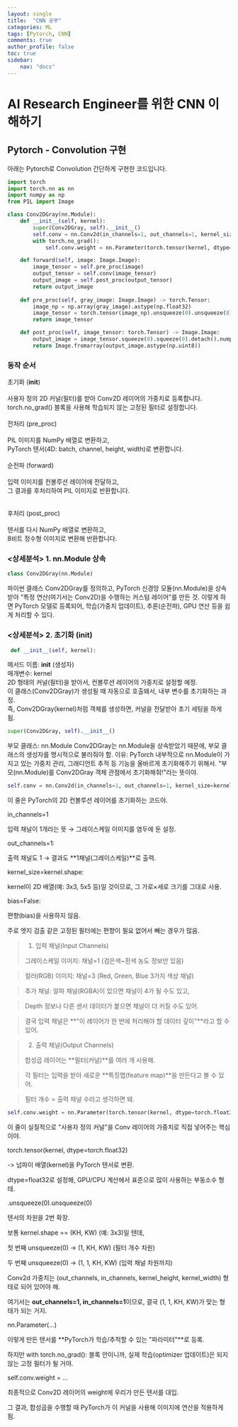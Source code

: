 ```yaml
---
layout: single
title:  "CNN 공부"
categories: ML
tags: [Pytorch, CNN]
comments: true
author_profile: false
toc: true   
sidebar:    
    nav: "docs"
---
```


# AI Research Engineer를 위한 CNN 이해하기


## Pytorch - Convolution 구현

아래는 Pytorch로 Convolution 간단하게 구현한 코드입니다.

```python   
import torch
import torch.nn as nn
import numpy as np
from PIL import Image

class Conv2DGray(nn.Module):
    def __init__(self, kernel):
        super(Conv2DGray, self).__init__()
        self.conv = nn.Conv2d(in_channels=1, out_channels=1, kernel_size=kernel.shape, bias=False)
        with torch.no_grad():
            self.conv.weight = nn.Parameter(torch.tensor(kernel, dtype=torch.float32).unsqueeze(0).unsqueeze(0))

    def forward(self, image: Image.Image):
        image_tensor = self.pre_proc(image)
        output_tensor = self.conv(image_tensor)
        output_image = self.post_proc(output_tensor)
        return output_image
    
    def pre_proc(self, gray_image: Image.Image) -> torch.Tensor:
        image_np = np.array(gray_image).astype(np.float32)
        image_tensor = torch.tensor(image_np).unsqueeze(0).unsqueeze(0)
        return image_tensor

    def post_proc(self, image_tensor: torch.Tensor) -> Image.Image:
        output_image = image_tensor.squeeze(0).squeeze(0).detach().numpy()
        return Image.fromarray(output_image.astype(np.uint8))
```


### 동작 순서
초기화 (__init__)<br><br>
사용자 정의 2D 커널(필터)를 받아 Conv2D 레이어의 가중치로 등록합니다.<br>
torch.no_grad() 블록을 사용해 학습되지 않는 고정된 필터로 설정합니다.<br>
<br>
전처리 (pre_proc)<br><br>
PIL 이미지를 NumPy 배열로 변환하고,<br>
PyTorch 텐서(4D: batch, channel, height, width)로 변환합니다.<br><br>
순전파 (forward)<br><br>
입력 이미지를 컨볼루션 레이어에 전달하고,<br>
그 결과를 후처리하여 PIL 이미지로 반환합니다.<br><br>

후처리 (post_proc)<br><br>
텐서를 다시 NumPy 배열로 변환하고,<br>
8비트 정수형 이미지로 변환해 반환합니다.<br>

### <상세분석> 1. nn.Module 상속
```python   
class Conv2DGray(nn.Module)
```
파이썬 클래스 Conv2DGray를 정의하고, PyTorch 신경망 모듈(nn.Module)을 상속받아
"특정 연산(여기서는 Conv2D)을 수행하는 커스텀 레이어"를 만든 것.
이렇게 하면 PyTorch 모델로 등록되어, 학습(가중치 업데이트), 추론(순전파), GPU 연산 등을 쉽게 처리할 수 있다.


### <상세분석> 2. 초기화 (__init__)
```python   
 def __init__(self, kernel):
```  

메서드 이름: __init__ (생성자)<br>
매개변수: kernel<br>
2D 형태의 커널(필터)을 받아서, 컨볼루션 레이어의 가중치로 설정할 예정.<br>
이 클래스(Conv2DGray)가 생성될 때 자동으로 호출돼서, 내부 변수를 초기화하는 과정.<br>
즉, Conv2DGray(kernel)처럼 객체를 생성하면, 커널을 전달받아 초기 세팅을 하게 됨.

```python   
super(Conv2DGray, self).__init__()
```
부모 클래스: nn.Module
Conv2DGray는 nn.Module을 상속받았기 때문에, 부모 클래스의 생성자를 명시적으로 불러줘야 함.
이유: PyTorch 내부적으로 nn.Module이 가지고 있는 가중치 관리, 그래디언트 추적 등 기능을 올바르게 초기화해주기 위해서.
"부모(nn.Module)를 Conv2DGray 객체 관점에서 초기화해줘!"라는 뜻이야.

```python   
self.conv = nn.Conv2d(in_channels=1, out_channels=1, kernel_size=kernel.shape, bias=False)
```
이 줄은 PyTorch의 2D 컨볼루션 레이어를 초기화하는 코드야.


in_channels=1

입력 채널이 1개라는 뜻 → 그레이스케일 이미지를 염두에 둔 설정.


out_channels=1:

출력 채널도 1 → 결과도 **1채널(그레이스케일)**로 출력.

kernel_size=kernel.shape:

kernel이 2D 배열(예: 3x3, 5x5 등)일 것이므로, 그 가로×세로 크기를 그대로 사용.

bias=False:

편향(bias)을 사용하지 않음.

주로 엣지 검출 같은 고정된 필터에는 편향이 필요 없어서 빼는 경우가 많음.

> 1. 입력 채널(Input Channels)
>
>그레이스케일 이미지: 채널=1 (검은색~흰색 농도 정보만 있음)

>컬러(RGB) 이미지: 채널=3 (Red, Green, Blue 3가지 색상 채널)

>추가 채널: 알파 채널(RGBA)이 있으면 채널이 4가 될 수도 있고,

>Depth 정보나 다른 센서 데이터가 붙으면 채널이 더 커질 수도 있어.

>결국 입력 채널은 **"이 레이어가 한 번에 처리해야 할 데이터 깊이"**라고 할 수 있어.

>

> 2. 출력 채널(Output Channels)
>
>합성곱 레이어는 **필터(커널)**를 여러 개 사용해.

>각 필터는 입력을 받아 새로운 **특징맵(feature map)**을 만든다고 볼 수 있어.

>필터 개수 = 출력 채널 수라고 생각하면 돼.

```python   
self.conv.weight = nn.Parameter(torch.tensor(kernel, dtype=torch.float32).unsqueeze(0).unsqueeze(0))
```

이 줄이 실질적으로 "사용자 정의 커널"을 Conv 레이어의 가중치로 직접 넣어주는 핵심이야.

torch.tensor(kernel, dtype=torch.float32)

-> 넘파이 배열(kernel)을 PyTorch 텐서로 변환.

dtype=float32로 설정해, GPU/CPU 계산에서 표준으로 많이 사용하는 부동소수 형태.

.unsqueeze(0).unsqueeze(0)

텐서의 차원을 2번 확장.

보통 kernel.shape == (KH, KW) (예: 3x3)일 텐데,

첫 번째 unsqueeze(0) → (1, KH, KW) (필터 개수 차원)

두 번째 unsqueeze(0) → (1, 1, KH, KW) (입력 채널 차원까지)

Conv2d 가중치는 (out_channels, in_channels, kernel_height, kernel_width) 형태로 되어 있어야 해.

여기서는 **out_channels=1, in_channels=1**이므로, 결국 (1, 1, KH, KW)가 맞는 형태가 되는 거지.

nn.Parameter(...)

이렇게 만든 텐서를 **PyTorch가 학습/추적할 수 있는 "파라미터"**로 등록.

하지만 with torch.no_grad(): 블록 안이니까, 실제 학습(optimizer 업데이트)은 되지 않는 고정 필터가 될 거야.

self.conv.weight = ...

최종적으로 Conv2D 레이어의 weight에 우리가 만든 텐서를 대입.

그 결과, 합성곱을 수행할 때 PyTorch가 이 커널을 사용해 이미지에 연산을 적용하게 됨.




